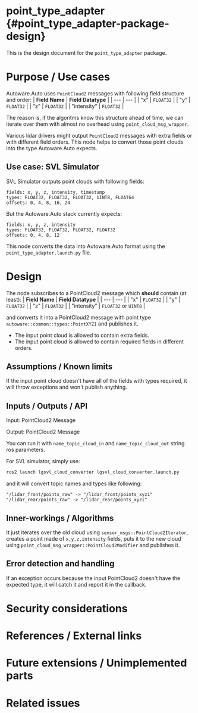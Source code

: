 point_type_adapter {#point_type_adapter-package-design}
===========

This is the design document for the `point_type_adapter` package.

# Purpose / Use cases

Autoware.Auto uses `PointCloud2` messages with following field structure and order:
| **Field Name** | **Field Datatype** |
| --- | --- |
| "x" | `FLOAT32` |
| "y" | `FLOAT32` |
| "z" | `FLOAT32` |
| "intensity" | `FLOAT32` |

The reason is, if the algoritms know this structure ahead of time, 
we can iterate over them with almost no overhead using `point_cloud_msg_wrapper`.

Various lidar drivers might output `PointCloud2` messages with extra fields
or with different field orders. This node helps to convert those point clouds
into the type Autoware.Auto expects.

## Use case: SVL Simulator
SVL Simulator outputs point clouds with following fields:

```
fields: x, y, z, intensity, timestamp
types: FLOAT32, FLOAT32, FLOAT32, UINT8, FLOAT64
offsets: 0, 4, 8, 16, 24
```

But the Autoware.Auto stack currently expects:
```
fields: x, y, z, intensity
types: FLOAT32, FLOAT32, FLOAT32, FLOAT32
offsets: 0, 4, 8, 12
```

This node converts the data into Autoware.Auto format using the
`point_type_adapter.launch.py` file.


# Design

The node subscribes to a PointCloud2 message which **should** contain (at least):
| **Field Name** | **Field Datatype** |
| --- | --- |
| "x" | `FLOAT32` |
| "y" | `FLOAT32` |
| "z" | `FLOAT32` |
| "intensity" | `FLOAT32` or `UINT8` |

and converts it into a PointCloud2 message with point type
`autoware::common::types::PointXYZI` and publishes it.

- The input point cloud is allowed to contain extra fields.
- The input point cloud is allowed to contain required fields in different orders.

## Assumptions / Known limits

If the input point cloud doesn't have all of the fields with types required,
it will throw exceptions and won't publish anything.

## Inputs / Outputs / API

Input: PointCloud2 Message

Output: PointCloud2 Message

You can run it with `name_topic_cloud_in` and `name_topic_cloud_out` string ros parameters.

For SVL simulator, simply use:
```bash
ros2 launch lgsvl_cloud_converter lgsvl_cloud_converter.launch.py
```

and it will convert topic names and types like following:
```
"/lidar_front/points_raw" -> "/lidar_front/points_xyzi"
"/lidar_rear/points_raw" -> "/lidar_rear/points_xyzi"
```


## Inner-workings / Algorithms
It just iterates over the old cloud using `sensor_msgs::PointCloud2Iterator`,
creates a point made of `x,y,z,intensity` fields, puts it to the new cloud using
`point_cloud_msg_wrapper::PointCloud2Modifier` and publishes it.

## Error detection and handling
If an exception occurs because the input PointCloud2 doesn't have the expected type,
it will catch it and report it in the callback.


# Security considerations
<!-- Required -->
<!-- Things to consider:
- Spoofing (How do you check for and handle fake input?)
- Tampering (How do you check for and handle tampered input?)
- Repudiation (How are you affected by the actions of external actors?).
- Information Disclosure (Can data leak?).
- Denial of Service (How do you handle spamming?).
- Elevation of Privilege (Do you need to change permission levels during execution?) -->


# References / External links
<!-- Optional -->


# Future extensions / Unimplemented parts
<!-- Optional -->


# Related issues
<!-- Required -->
